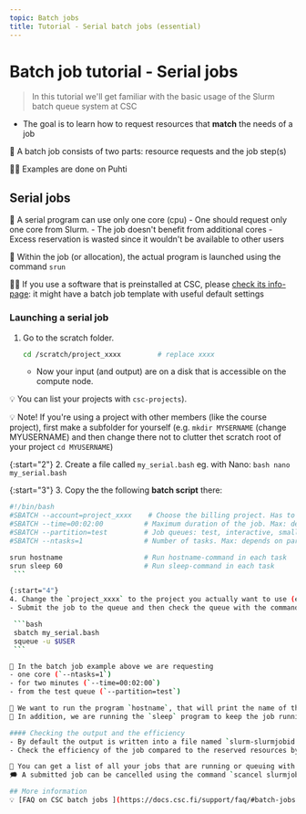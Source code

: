 ```yaml
---
topic: Batch jobs
title: Tutorial - Serial batch jobs (essential)
---
```


# Batch job tutorial - Serial jobs

> In this tutorial we'll get familiar with the basic usage of the Slurm batch queue system at CSC
- The goal is to learn how to request resources that **match** the needs of a job  

💬 A batch job consists of two parts: resource requests and the job step(s)

☝🏻 Examples are done on Puhti 

## Serial jobs

💬 A serial program can use only one core (cpu)
    - One should request only one core from Slurm. 
    - The job doesn't benefit from additional cores
    - Excess reservation is wasted since it wouldn't be available to other users

💬 Within the job (or allocation), the actual program is launched using the command `srun` 

☝🏻 If you use a software that is preinstalled at CSC, please [check its info-page](https://docs.csc.fi/apps/): it might have a batch job template with useful default settings

### Launching a serial job

1. Go to the scratch folder. 
    ```bash
    cd /scratch/project_xxxx         # replace xxxx
    ```
    - Now your input (and output) are on a disk that is accessible on the compute node.
    
💡 You can list your projects with `csc-projects`).

💡 Note! If you're using a project with other members (like the course project), first make a subfolder for yourself (e.g. `mkdir MYSERNAME` (change MYUSERNAME) and then change there not to clutter thet scratch root of your project `cd MYUSERNAME`)

{:start="2"}
2. Create a file called `my_serial.bash` eg. with Nano:
    ```bash
    nano my_serial.bash
    ```

{:start="3"}
3. Copy the the following **batch script** there: 

   ```bash
   #!/bin/bash
   #SBATCH --account=project_xxxx    # Choose the billing project. Has to be defined!
   #SBATCH --time=00:02:00          # Maximum duration of the job. Max: depends of the partition. 
   #SBATCH --partition=test         # Job queues: test, interactive, small, large, longrun, hugemem, hugemem_longrun
   #SBATCH --ntasks=1               # Number of tasks. Max: depends on partition.

   srun hostname                    # Run hostname-command in each task
   srun sleep 60                    # Run sleep-command in each task
    ```  

{:start="4"}
4. Change the `project_xxxx` to the project you actually want to use (e.g. with `nano`)
- Submit the job to the queue and then check the queue with the commands:

    ```bash
    sbatch my_serial.bash
    squeue -u $USER
    ``` 

💬 In the batch job example above we are requesting 
- one core (`--ntasks=1`) 
- for two minutes (`--time=00:02:00`) 
- from the test queue (`--partition=test`)  

💬 We want to run the program `hostname`, that will print the name of the Puhti computing node that has been allocated for this particular job.  
💬 In addition, we are running the `sleep` program to keep the job running for an additional 60 seconds, in order to have time to monitor the job  

#### Checking the output and the efficiency
- By default the output is written into a file named `slurm-slurmjobid.out` where `slurmjobid` is the unique job ID
- Check the efficiency of the job compared to the reserved resources by issuing the command `seff slurmjobid` (replace `slurmjobid` with the job ID number from the `slurm-slurmjobid.out` file) 

💭 You can get a list of all your jobs that are running or queuing with the command `squeue -u $USER`  
🗯 A submitted job can be cancelled using the command `scancel slurmjobid` 

## More information
💡 [FAQ on CSC batch jobs ](https://docs.csc.fi/support/faq/#batch-jobs) in Docs CSC
